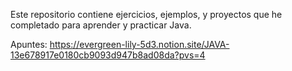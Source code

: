   Este repositorio contiene ejercicios, ejemplos, y proyectos que he completado para aprender y practicar Java.

Apuntes:
https://evergreen-lily-5d3.notion.site/JAVA-13e678917e0180cb9093d947b8ad08da?pvs=4
 
